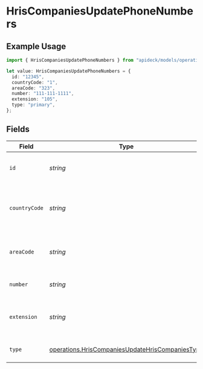 # HrisCompaniesUpdatePhoneNumbers

## Example Usage

```typescript
import { HrisCompaniesUpdatePhoneNumbers } from "apideck/models/operations";

let value: HrisCompaniesUpdatePhoneNumbers = {
  id: "12345",
  countryCode: "1",
  areaCode: "323",
  number: "111-111-1111",
  extension: "105",
  type: "primary",
};
```

## Fields

| Field                                                                                                              | Type                                                                                                               | Required                                                                                                           | Description                                                                                                        | Example                                                                                                            |
| ------------------------------------------------------------------------------------------------------------------ | ------------------------------------------------------------------------------------------------------------------ | ------------------------------------------------------------------------------------------------------------------ | ------------------------------------------------------------------------------------------------------------------ | ------------------------------------------------------------------------------------------------------------------ |
| `id`                                                                                                               | *string*                                                                                                           | :heavy_minus_sign:                                                                                                 | Unique identifier of the phone number                                                                              | 12345                                                                                                              |
| `countryCode`                                                                                                      | *string*                                                                                                           | :heavy_minus_sign:                                                                                                 | The country code of the phone number, e.g. +1                                                                      | 1                                                                                                                  |
| `areaCode`                                                                                                         | *string*                                                                                                           | :heavy_minus_sign:                                                                                                 | The area code of the phone number, e.g. 323                                                                        | 323                                                                                                                |
| `number`                                                                                                           | *string*                                                                                                           | :heavy_check_mark:                                                                                                 | The phone number                                                                                                   | 111-111-1111                                                                                                       |
| `extension`                                                                                                        | *string*                                                                                                           | :heavy_minus_sign:                                                                                                 | The extension of the phone number                                                                                  | 105                                                                                                                |
| `type`                                                                                                             | [operations.HrisCompaniesUpdateHrisCompaniesType](../../models/operations/hriscompaniesupdatehriscompaniestype.md) | :heavy_minus_sign:                                                                                                 | The type of phone number                                                                                           | primary                                                                                                            |